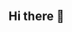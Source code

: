 ## Hi there 👋





<!-- GitHub statistics -->
<!--
![GitHub Stats](https://github-readme-stats.vercel.app/api?username=AnastasiyaKuzmenko&theme=catppuccin_mocha)
-->
<!--
![Top Languages](https://github-readme-stats.vercel.app/api/top-langs/?username=AnastasiyaKuzmenko&layout=compact&count_private=true&theme=catppuccin_mocha)
-->
<!--
**AnastasiyaKuzmenko/AnastasiyaKuzmenko** is a ✨ _special_ ✨ repository because its `README.md` (this file) appears on your GitHub profile.

Here are some ideas to get you started:

- 🔭 I’m currently working on ...
- 🌱 I’m currently learning ...
- 👯 I’m looking to collaborate on ...
- 🤔 I’m looking for help with ...
- 💬 Ask me about ...
- 📫 How to reach me: ...
- 😄 Pronouns: ...
- ⚡ Fun fact: ...
-->
